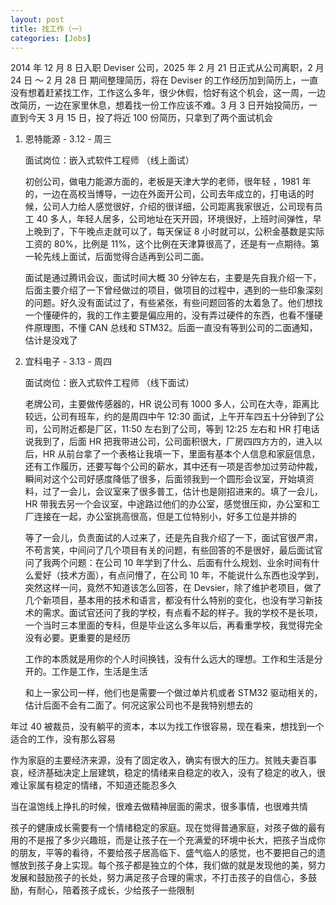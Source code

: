 ```yaml
---
layout: post
title: 找工作（一）
categories: [Jobs]
---
```


2014 年 12 月 8 日入职 Deviser 公司，2025 年 2 月 21 日正式从公司离职，2 月 24 日 ～ 2 月 28 日 期间整理简历，将在 Deviser 的工作经历加到简历上，一直没有想着赶紧找工作，工作这么多年，很少休假，恰好有这个机会，这一周，一边改简历，一边在家里休息，想着找一份工作应该不难。3 月 3 日开始投简历，一直到今天 3 月 15 日，投了将近 100 份简历，只拿到了两个面试机会

1. 恩特能源 - 3.12 - 周三

   面试岗位：嵌入式软件工程师 （线上面试）

   初创公司，做电力能源方面的，老板是天津大学的老师，很年轻 ，1981 年的，一边在高校当博导，一边在外面开公司，公司去年成立的，打电话的时候，公司人力给人感觉很好，介绍的很详细，公司距离我家很近，公司现有员工 40 多人，年轻人居多，公司地址在天开园，环境很好，上班时间弹性，早上晚到了，下午晚点走就可以了，每天保证 8 小时就可以，公积金基数是实际工资的 80%，比例是 11%，这个比例在天津算很高了，还是有一点期待。第一轮先线上面试，后面觉得合适再到公司二面。

   面试是通过腾讯会议，面试时间大概 30 分钟左右，主要是先自我介绍一下，后面主要介绍了一下曾经做过的项目，做项目的过程中，遇到的一些印象深刻的问题。好久没有面试过了，有些紧张，有些问题回答的太着急了。他们想找一个懂硬件的，我的工作主要是偏应用的，没有弄过硬件的东西，也看不懂硬件原理图，不懂 CAN 总线和 STM32。后面一直没有等到公司的二面通知，估计是没戏了

2. 宜科电子 - 3.13 - 周四

   面试岗位：嵌入式软件工程师 （线下面试）

   老牌公司，主要做传感器的，HR 说公司有 1000 多人，公司在大寺，距离比较远，公司有班车，约的是周四中午 12:30 面试，上午开车四五十分钟到了公司，公司附近都是厂区，11:50 左右到了公司，等到 12:25 左右和 HR 打电话说我到了，后面 HR 把我带进公司，公司面积很大，厂房四四方方的，进入以后，HR 从前台拿了一个表格让我填一下，里面有基本个人信息和家庭信息，还有工作履历，还要写每个公司的薪水，其中还有一项是否参加过劳动仲裁，瞬间对这个公司好感度降低了很多，后面领我到一个圆形会议室，开始填资料，过了一会儿，会议室来了很多普工，估计也是刚招进来的。填了一会儿，HR 带我去另一个会议室，中途路过他们的办公室，感觉很压抑，办公室和工厂连接在一起，办公室挑高很高，但是工位特别小，好多工位是并排的

   等了一会儿，负责面试的人过来了，还是先自我介绍了一下，面试官很严肃，不苟言笑，中间问了几个项目有关的问题，有些回答的不是很好，最后面试官问了我两个问题：在公司 10 年学到了什么、后面有什么规划、业余时间有什么爱好（技术方面），有点问懵了，在公司 10 年，不能说什么东西也没学到，突然这样一问，竟然不知道该怎么回答，在 Devsier，除了维护老项目，做了几个新项目，基本用的技术和语言，都没有什么特别的变化，也没有学习新技术的需求。面试官还问了我的学校，有点看不起的样子。我的学校不是长项，一个当时三本里面的专科，但是毕业这么多年以后，再看重学校，我觉得完全没有必要。更重要的是经历

   工作的本质就是用你的个人时间换钱，没有什么远大的理想。工作和生活是分开的。工作是工作，生活是生活

   和上一家公司一样，他们也是需要一个做过单片机或者 STM32 驱动相关的，估计后面不会有二面了。何况这家公司也不是我特别想去的

年过 40 被裁员，没有躺平的资本，本以为找工作很容易，现在看来，想找到一个适合的工作，没有那么容易

作为家庭的主要经济来源，没有了固定收入，确实有很大的压力。贫贱夫妻百事哀，经济基础决定上层建筑，稳定的情绪来自稳定的收入，没有了稳定的收入，很难让家属有稳定的情绪，不知道还能忍多久

当在温饱线上挣扎的时候，很难去做精神层面的需求，很多事情，也很难共情

孩子的健康成长需要有一个情绪稳定的家庭。现在觉得普通家庭，对孩子做的最有用的不是报了多少兴趣班，而是让孩子在一个充满爱的环境中长大，把孩子当成你的朋友，平等的看待，不要给孩子居高临下、盛气临人的感觉，也不要把自己的遗憾放到孩子身上实现。每个孩子都是独立的个体，我们做的就是发现他的美，努力发展和鼓励孩子的长处，努力满足孩子合理的需求，不打击孩子的自信心，多鼓励，有耐心，陪着孩子成长，少给孩子一些限制
